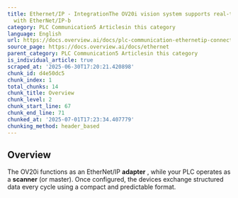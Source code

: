 ```yaml
---
title: Ethernet/IP - IntegrationThe OV20i vision system supports real-time communication
  with EtherNet/IP-b
category: PLC Communication5 Articlesin this category
language: English
url: https://docs.overview.ai/docs/plc-communication-ethernetip-connections
source_page: https://docs.overview.ai/docs/ethernet
parent_category: PLC Communication5 Articlesin this category
is_individual_article: true
scraped_at: '2025-06-30T17:20:21.420898'
chunk_id: d4e50dc5
chunk_index: 1
total_chunks: 14
chunk_title: Overview
chunk_level: 2
chunk_start_line: 67
chunk_end_line: 71
chunked_at: '2025-07-01T17:23:34.407779'
chunking_method: header_based
---
```


## **Overview**

The OV20i functions as an EtherNet/IP **adapter** , while your PLC operates as a **scanner** \(or master\). Once configured, the devices exchange structured data every cycle using a compact and predictable format.
